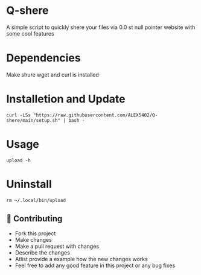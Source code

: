 # Q-shere
 A simple script to quickly shere your files via 0.0 st null pointer website with some cool features 

# Dependencies
 Make shure wget and curl is installed

# Installetion and Update
```shell
curl -LSs "https://raw.githubusercontent.com/ALEX5402/Q-shere/main/setup.sh" | bash -

```

# Usage
```shell
upload -h

```

# Uninstall
```shell
rm ~/.local/bin/upload

```
## 🤝 Contributing

- Fork this project
- Make changes
- Make a pull request with changes
- Describe the changes
- Atlist provide a example how the new changes works
- Feel free to add any good feature in this project or any bug fixes
